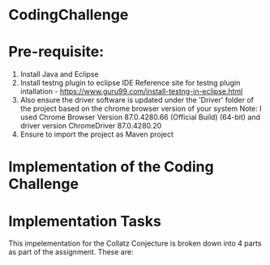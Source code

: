 # CodingChallenge

# Pre-requisite:
1. Install Java and Eclipse
2. Install testng plugin to eclipse IDE
Reference site for testng plugin intallation - https://www.guru99.com/install-testng-in-eclipse.html
3. Also ensure the driver software is updated under the 'Driver' folder of the project based on the chrome browser version of your system
Note: I used Chrome Browser Version 87.0.4280.66 (Official Build) (64-bit) and driver version ChromeDriver 87.0.4280.20
4. Ensure to import the project as Maven project

# Implementation of the Coding Challenge


# Implementation Tasks
This impelementation for the Collatz Conjecture is broken down into 4 parts as part of the assignment. These are:
